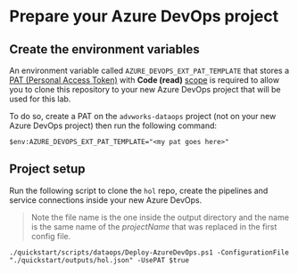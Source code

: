 # Prepare your Azure DevOps project

## Create the environment variables

An environment variable called `AZURE_DEVOPS_EXT_PAT_TEMPLATE` that stores a [PAT (Personal Access Token)](https://docs.microsoft.com/en-us/azure/devops/organizations/accounts/use-personal-access-tokens-to-authenticate?view=azure-devops&tabs=preview-page) with **Code (read)** [scope](https://docs.microsoft.com/en-us/azure/devops/integrate/get-started/authentication/oauth?view=azure-devops#scopes) is required to allow you to clone this repository to your new Azure DevOps project that will be used for this lab.

To do so, create a PAT on the `advworks-dataops` project (not on your new Azure DevOps project) then run the following command:

```
$env:AZURE_DEVOPS_EXT_PAT_TEMPLATE="<my pat goes here>"
```

## Project setup

Run the following script to clone the `hol` repo, create the pipelines and service connections inside your new Azure DevOps.

>  Note the file name is the one inside the output directory and the name is the same name of the _projectName_ that was replaced in the first config file.

```
./quickstart/scripts/dataops/Deploy-AzureDevOps.ps1 -ConfigurationFile "./quickstart/outputs/hol.json" -UsePAT $true
```
